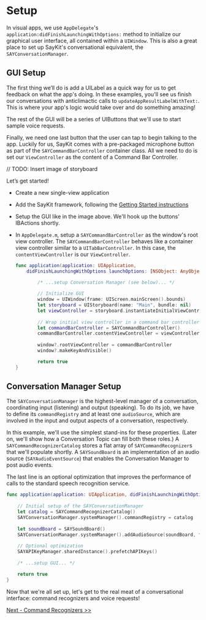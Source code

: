 # Setup
In visual apps, we use `AppDelegate`'s `application:didFinishLaunchingWithOptions:` method to initialize our graphical user interface, all contained within a `UIWindow`. This is also a great place to set up SayKit's conversational equivalent, the `SAYConversationManager`.

## GUI Setup

The first thing we’ll do is add a UILabel as a quick way for us to get feedback on what the app's doing. In these examples, you'll see us finish our conversations with anticlimactic calls to `updateAppResultLabelWithText:`. This is where your app's logic would take over and do something amazing!

The rest of the GUI will be a series of UIButtons that we'll use to start sample voice requests.

Finally, we need one last button that the user can tap to begin talking to the app. Luckily for us, SayKit comes with a pre-packaged microphone button as part of the `SAYCommandBarController` container class. All we need to do is set our `ViewController` as the content of a Command Bar Controller.

// TODO: Insert image of storyboard

Let’s get started!

- Create a new single-view application
- Add the SayKit framework, following the [Getting Started instructions](#)
- Setup the GUI like in the image above. We'll hook up the buttons' IBActions shortly.
- In `AppDelegate.m`, setup a `SAYCommandBarController` as the window's root view controller. The `SAYCommandBarController` behaves like a container view controller similar to a `UITabBarController`. In this case, the `contentViewController` is our `ViewController`.

    ```swift
    func application(application: UIApplication, 
        didFinishLaunchingWithOptions launchOptions: [NSObject: AnyObject]?) -> Bool {
        
            /* ...setup Conversation Manager (see below)... */

            // Initialize GUI
            window = UIWindow(frame: UIScreen.mainScreen().bounds)
            let storyboard = UIStoryboard(name: "Main", bundle: nil)
            let viewController = storyboard.instantiateInitialViewController()
            
            // Wrap initial view controller in a command bar controller
            let commandBarController = SAYCommandBarController()
            commandBarController.contentViewController = viewController
            
            window?.rootViewController = commandBarController
            window?.makeKeyAndVisible()

            return true
    }
    ```

## Conversation Manager Setup

The `SAYConversationManager` is the highest-level manager of a conversation, coordinating input (listening) and output (speaking). To do its job, we have to define its `commandRegistry` and at least one `audioSource`, which are involved in the input and output aspects of a conversation, respectively.

In this example, we'll use the simplest stand-ins for these properties. (Later on, we'll show how a Conversation Topic can fill both these roles.) A `SAYCommandRecognizerCatalog` stores a flat array of `SAYCommandRecognizer`s that we'll populate shortly. A `SAYSoundBoard` is an implementation of an audio source (`SAYAudioEventSource`) that enables the Conversation Manager to post audio events.

The last line is an optional optimization that improves the performance of calls to the standard speech recognition service.

```swift
func application(application: UIApplication, didFinishLaunchingWithOptions launchOptions: [NSObject: AnyObject]?) -> Bool {
    
    // Initial setup of the SAYConversationManager
    let catalog = SAYCommandRecognizerCatalog()
    SAYConversationManager.systemManager().commandRegistry = catalog
    
    let soundBoard = SAYSoundBoard()
    SAYConversationManager.systemManager().addAudioSource(soundBoard, forTrack:SAYAudioTrackMainIdentifier)
    
    // Optional optimization
    SAYAPIKeyManager.sharedInstance().prefetchAPIKeys()
    
    /* ...setup GUI... */

    return true
}
```

Now that we're all set up, let's get to the real meat of a conversational interface: command recognizers and voice requests!

[Next - Command Recognizers >>](./02-setup.md)
